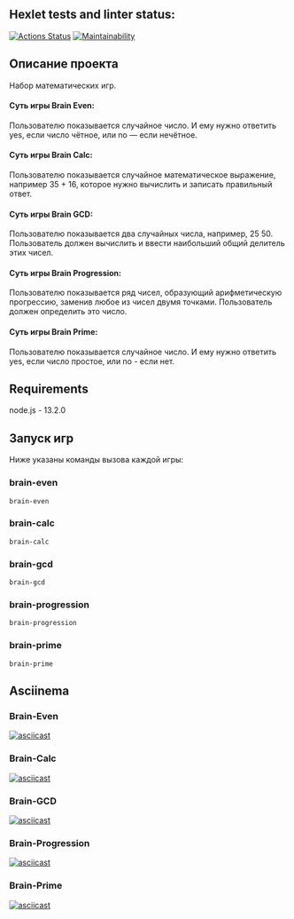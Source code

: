 ## Hexlet tests and linter status:
[![Actions Status](https://github.com/SaXaReD/frontend-project-44/actions/workflows/hexlet-check.yml/badge.svg)](https://github.com/SaXaReD/frontend-project-44/actions) [![Maintainability](https://api.codeclimate.com/v1/badges/49d646c45ae621657601/maintainability)](https://codeclimate.com/github/SaXaReD/frontend-project-44/maintainability)

## Описание проекта
Набор математических игр.
#### Суть игры Brain Even:
Пользователю показывается случайное число. И ему нужно ответить yes, если число чётное, или no — если нечётное.
#### Суть игры Brain Calc:
Пользователю показывается случайное математическое выражение, например 35 + 16, которое нужно вычислить и записать правильный ответ.
#### Суть игры Brain GCD:
Пользователю показывается два случайных числа, например, 25 50. Пользователь должен вычислить и ввести наибольший общий делитель этих чисел.
#### Суть игры Brain Progression:
Пользователю показывается ряд чисел, образующий арифметическую прогрессию, заменив любое из чисел двумя точками. Пользователь должен определить это число.
#### Суть игры Brain Prime:
Пользователю показывается случайное число. И ему нужно ответить yes, если число простое, или no - если нет.

## Requirements
node.js - 13.2.0

## Запуск игр
Ниже указаны команды вызова каждой игры:
### brain-even
```
brain-even
```
### brain-calc
```
brain-calc
```
### brain-gcd
```
brain-gcd
```
### brain-progression
```
brain-progression
```
### brain-prime
```
brain-prime
```

## Asciinema 
### Brain-Even
[![asciicast](https://asciinema.org/a/SK2jTNsYmC03OhFbjnBOBB3h5.svg)](https://asciinema.org/a/SK2jTNsYmC03OhFbjnBOBB3h5)
### Brain-Calc
[![asciicast](https://asciinema.org/a/IdWZ0vWVZ2Jrl7l19j8Mb7HrR.svg)](https://asciinema.org/a/IdWZ0vWVZ2Jrl7l19j8Mb7HrR)
### Brain-GCD
[![asciicast](https://asciinema.org/a/otOYj18QNZeJlw2lmDTtRYFsh.svg)](https://asciinema.org/a/otOYj18QNZeJlw2lmDTtRYFsh)
### Brain-Progression
[![asciicast](https://asciinema.org/a/Vb7muFDecFDVbaPwbwZvW0KiJ.svg)](https://asciinema.org/a/Vb7muFDecFDVbaPwbwZvW0KiJ)
### Brain-Prime
[![asciicast](https://asciinema.org/a/452sgJiXqq1SLgtHrazsVZTDB.svg)](https://asciinema.org/a/452sgJiXqq1SLgtHrazsVZTDB)
